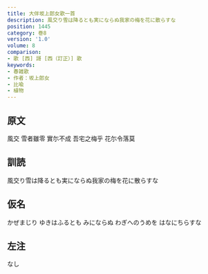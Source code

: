 ```yaml
---
title: 大伴坂上郎女歌一首
description: 風交り雪は降るとも実にならぬ我家の梅を花に散らすな
position: 1445
category: 巻8
version: '1.0'
volume: 8
comparison:
- 歌 [西] 謌 [西（訂正）] 歌
keywords:
- 春雑歌
- 作者：坂上郎女
- 比喩
- 植物
---
```


## 原文

風交 雪者雖零 實尓不成 吾宅之梅乎 花尓令落莫

## 訓読

風交り雪は降るとも実にならぬ我家の梅を花に散らすな

## 仮名

かぜまじり ゆきはふるとも みにならぬ わぎへのうめを はなにちらすな

## 左注

なし
